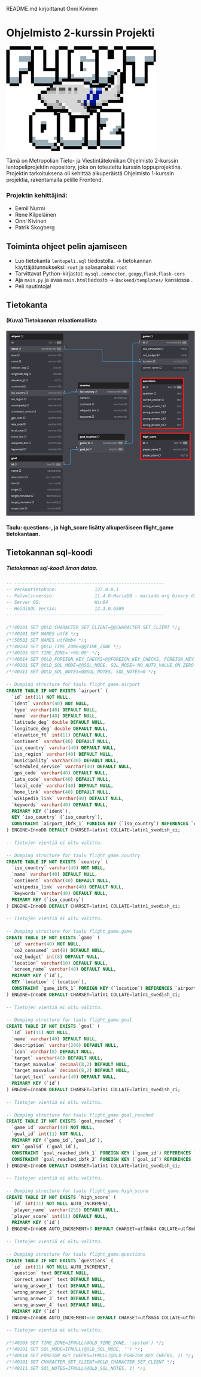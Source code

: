 README.md kirjoittanut Onni Kivinen
# Ohjelmisto 2-kurssin Projekti

![alt text](flightquiztitle2.png)

Tämä on Metropolian Tieto- ja Viestintätekniikan Ohjelmisto 2-kurssin lentopeliprojektin repository, joka on toteutettu kurssin loppuprojektina. 
Projektin tarkoituksena oli kehittää alkuperäistä Ohjelmisto 1-kurssin projektia, rakentamalla pelille Frontend.

###    Projektin kehittäjinä:
- Eemil Nurmi
- Rene Kilpeläinen
- Onni Kivinen
- Patrik Skogberg
## Toiminta ohjeet pelin ajamiseen
- Luo tietokanta ```lentopeli.sql``` tiedostolla.
-> tietokannan käyttäjätunnukseksi: ```root``` ja salasanaksi: ```root```
- Tarvittavat Python-kirjastot: ```mysql.connector```, ```geopy```,```flask```,```flask-cors```
- Aja ```main.py``` ja avaa ```main.html```tiedosto -> ```Backend/templates/``` kansiossa .
- Peli nautintoja!


## Tietokanta
#### (Kuva) Tietokannan relaatiomallista 
![alt text](flight_game_relation_model.png)

#### Taulu: questions-, ja high_score lisätty alkuperäiseen flight_game tietokantaan.

## Tietokannan sql-koodi
##### Tietokannan sql-koodi ilman dataa.

```sql
-- --------------------------------------------------------
-- Verkkotietokone:              127.0.0.1
-- Palvelinversio:               11.4.0-MariaDB - mariadb.org binary distribution
-- Server OS:                    Win64
-- HeidiSQL Versio:              12.3.0.6589
-- --------------------------------------------------------

/*!40101 SET @OLD_CHARACTER_SET_CLIENT=@@CHARACTER_SET_CLIENT */;
/*!40101 SET NAMES utf8 */;
/*!50503 SET NAMES utf8mb4 */;
/*!40103 SET @OLD_TIME_ZONE=@@TIME_ZONE */;
/*!40103 SET TIME_ZONE='+00:00' */;
/*!40014 SET @OLD_FOREIGN_KEY_CHECKS=@@FOREIGN_KEY_CHECKS, FOREIGN_KEY_CHECKS=0 */;
/*!40101 SET @OLD_SQL_MODE=@@SQL_MODE, SQL_MODE='NO_AUTO_VALUE_ON_ZERO' */;
/*!40111 SET @OLD_SQL_NOTES=@@SQL_NOTES, SQL_NOTES=0 */;

-- Dumping structure for taulu flight_game.airport
CREATE TABLE IF NOT EXISTS `airport` (
  `id` int(11) NOT NULL,
  `ident` varchar(40) NOT NULL,
  `type` varchar(40) DEFAULT NULL,
  `name` varchar(40) DEFAULT NULL,
  `latitude_deg` double DEFAULT NULL,
  `longitude_deg` double DEFAULT NULL,
  `elevation_ft` int(11) DEFAULT NULL,
  `continent` varchar(40) DEFAULT NULL,
  `iso_country` varchar(40) DEFAULT NULL,
  `iso_region` varchar(40) DEFAULT NULL,
  `municipality` varchar(40) DEFAULT NULL,
  `scheduled_service` varchar(40) DEFAULT NULL,
  `gps_code` varchar(40) DEFAULT NULL,
  `iata_code` varchar(40) DEFAULT NULL,
  `local_code` varchar(40) DEFAULT NULL,
  `home_link` varchar(40) DEFAULT NULL,
  `wikipedia_link` varchar(40) DEFAULT NULL,
  `keywords` varchar(40) DEFAULT NULL,
  PRIMARY KEY (`ident`),
  KEY `iso_country` (`iso_country`),
  CONSTRAINT `airport_ibfk_1` FOREIGN KEY (`iso_country`) REFERENCES `country` (`iso_country`)
) ENGINE=InnoDB DEFAULT CHARSET=latin1 COLLATE=latin1_swedish_ci;

-- Tietojen vientiä ei oltu valittu.

-- Dumping structure for taulu flight_game.country
CREATE TABLE IF NOT EXISTS `country` (
  `iso_country` varchar(40) NOT NULL,
  `name` varchar(40) DEFAULT NULL,
  `continent` varchar(40) DEFAULT NULL,
  `wikipedia_link` varchar(40) DEFAULT NULL,
  `keywords` varchar(40) DEFAULT NULL,
  PRIMARY KEY (`iso_country`)
) ENGINE=InnoDB DEFAULT CHARSET=latin1 COLLATE=latin1_swedish_ci;

-- Tietojen vientiä ei oltu valittu.

-- Dumping structure for taulu flight_game.game
CREATE TABLE IF NOT EXISTS `game` (
  `id` varchar(40) NOT NULL,
  `co2_consumed` int(8) DEFAULT NULL,
  `co2_budget` int(8) DEFAULT NULL,
  `location` varchar(10) DEFAULT NULL,
  `screen_name` varchar(40) DEFAULT NULL,
  PRIMARY KEY (`id`),
  KEY `location` (`location`),
  CONSTRAINT `game_ibfk_1` FOREIGN KEY (`location`) REFERENCES `airport` (`ident`)
) ENGINE=InnoDB DEFAULT CHARSET=latin1 COLLATE=latin1_swedish_ci;

-- Tietojen vientiä ei oltu valittu.

-- Dumping structure for taulu flight_game.goal
CREATE TABLE IF NOT EXISTS `goal` (
  `id` int(11) NOT NULL,
  `name` varchar(40) DEFAULT NULL,
  `description` varchar(200) DEFAULT NULL,
  `icon` varchar(8) DEFAULT NULL,
  `target` varchar(40) DEFAULT NULL,
  `target_minvalue` decimal(8,2) DEFAULT NULL,
  `target_maxvalue` decimal(8,2) DEFAULT NULL,
  `target_text` varchar(40) DEFAULT NULL,
  PRIMARY KEY (`id`)
) ENGINE=InnoDB DEFAULT CHARSET=latin1 COLLATE=latin1_swedish_ci;

-- Tietojen vientiä ei oltu valittu.

-- Dumping structure for taulu flight_game.goal_reached
CREATE TABLE IF NOT EXISTS `goal_reached` (
  `game_id` varchar(40) NOT NULL,
  `goal_id` int(11) NOT NULL,
  PRIMARY KEY (`game_id`,`goal_id`),
  KEY `goalid` (`goal_id`),
  CONSTRAINT `goal_reached_ibfk_1` FOREIGN KEY (`game_id`) REFERENCES `game` (`id`),
  CONSTRAINT `goal_reached_ibfk_2` FOREIGN KEY (`goal_id`) REFERENCES `goal` (`id`)
) ENGINE=InnoDB DEFAULT CHARSET=latin1 COLLATE=latin1_swedish_ci;

-- Tietojen vientiä ei oltu valittu.

-- Dumping structure for taulu flight_game.high_score
CREATE TABLE IF NOT EXISTS `high_score` (
  `id` int(11) NOT NULL AUTO_INCREMENT,
  `player_name` varchar(255) DEFAULT NULL,
  `player_score` int(11) DEFAULT NULL,
  PRIMARY KEY (`id`)
) ENGINE=InnoDB AUTO_INCREMENT=3 DEFAULT CHARSET=utf8mb4 COLLATE=utf8mb4_general_ci;

-- Tietojen vientiä ei oltu valittu.

-- Dumping structure for taulu flight_game.questions
CREATE TABLE IF NOT EXISTS `questions` (
  `id` int(11) NOT NULL AUTO_INCREMENT,
  `question` text DEFAULT NULL,
  `correct_answer` text DEFAULT NULL,
  `wrong_answer_1` text DEFAULT NULL,
  `wrong_answer_2` text DEFAULT NULL,
  `wrong_answer_3` text DEFAULT NULL,
  `wrong_answer_4` text DEFAULT NULL,
  PRIMARY KEY (`id`)
) ENGINE=InnoDB AUTO_INCREMENT=50 DEFAULT CHARSET=utf8mb4 COLLATE=utf8mb4_general_ci;

-- Tietojen vientiä ei oltu valittu.

/*!40103 SET TIME_ZONE=IFNULL(@OLD_TIME_ZONE, 'system') */;
/*!40101 SET SQL_MODE=IFNULL(@OLD_SQL_MODE, '') */;
/*!40014 SET FOREIGN_KEY_CHECKS=IFNULL(@OLD_FOREIGN_KEY_CHECKS, 1) */;
/*!40101 SET CHARACTER_SET_CLIENT=@OLD_CHARACTER_SET_CLIENT */;
/*!40111 SET SQL_NOTES=IFNULL(@OLD_SQL_NOTES, 1) */;
```